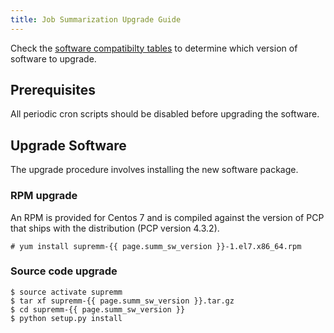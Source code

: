 ```yaml
---
title: Job Summarization Upgrade Guide
---
```


Check the [software compatibilty tables](supremm-install-overview.md#software-compatibility)
to determine which version of software to upgrade.

## Prerequisites

All periodic cron scripts should be disabled before upgrading the software.

## Upgrade Software

The upgrade procedure involves installing the new software package.

### RPM upgrade

An RPM is provided for Centos 7 and is compiled against
the version of PCP that ships with the distribution (PCP version 4.3.2).

    # yum install supremm-{{ page.summ_sw_version }}-1.el7.x86_64.rpm

### Source code upgrade

    $ source activate supremm
    $ tar xf supremm-{{ page.summ_sw_version }}.tar.gz
    $ cd supremm-{{ page.summ_sw_version }}
    $ python setup.py install

